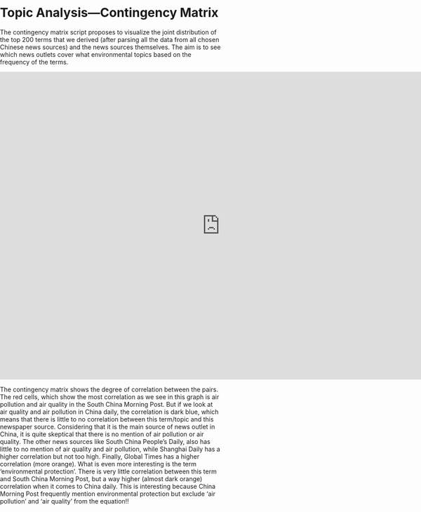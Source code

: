 

<title>Example</title>
<style>
body {
    margin:0;
    padding:0;
    background-image:url("/china-environment/assets/images/china_mountain_nature_landscape_travel_asia_chinese_hill-1060802.jpg!d.jpeg"); 
    background-repeat: no-repeat;
    webkit-background-size: cover;
    moz-background-size: cover;
    o-background-size: cover;
    background-size: cover;
    }
    
</style>


# Topic Analysis&#8212;Contingency Matrix

The contingency matrix script proposes to visualize the joint distribution of the top 200 terms that we derived (after parsing all the data from all chosen Chinese news sources) and the news sources themselves. The aim is to see which news outlets cover what environmental topics based on the frequency of the terms. 

<iframe src="https://documents.cortext.net/cb43/cb43640a4e569e043ea59e6a5a13e567/52171/contingency_matrix-all-china-news-sources-logFalse-ISItermsAll_Articles_Top_200_T-SourceName-y1_214-reordered-nFchi2.pdf" frameborder="0" style="overflow:hidden;border:1px solid #DDDDDD;" width="1000" height="700" allowfullscreen></iframe>

The contingency matrix shows the degree of correlation between the pairs. The red cells, which show the most correlation as we see in this graph is air pollution and air quality in the South China Morning Post. But if we look at air quality and air pollution in China daily, the correlation is dark blue, which means that there is little to no correlation between this term/topic and this newspaper source. Considering that it is the main source of news outlet in China, it is quite skeptical that there is no mention of air pollution or air quality. The other news sources like South China People’s Daily, also has little to no mention of air quality and air pollution, while Shanghai Daily has a higher correlation but not too high. Finally, Global Times has a higher correlation (more orange).
What is even more interesting is the term ‘environmental protection’. There is very little correlation between this term and South China Morning Post, but a way higher (almost dark orange) correlation when it comes to China daily. This is interesting because China Morning Post frequently mention environmental protection but exclude ‘air pollution’ and ‘air quality’ from the equation!!

